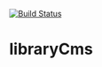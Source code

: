 [![Build Status](https://travis-ci.org/jalleng/libraryCms.svg?branch=master)](https://travis-ci.org/jalleng/libraryCms)
# libraryCms
